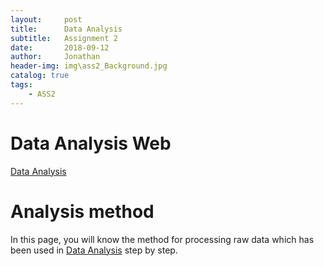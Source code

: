 ```yaml
---
layout:     post
title:      Data Analysis
subtitle:   Assignment 2
date:       2018-09-12
author:     Jonathan
header-img: img\ass2_Background.jpg
catalog: true
tags:
    - ASS2
---
```

# Data Analysis Web
[Data Analysis](https://www.ass2.jonathan1230.top/analysis)

# Analysis method
In this page, you will know the method for processing raw data which has been used in [Data Analysis](https://www.ass2.jonathan1230.top/analysis) step by step.


    
